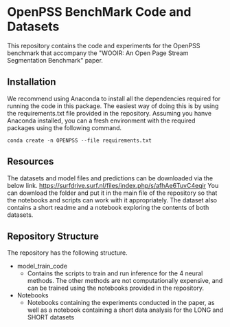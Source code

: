 # OpenPSS BenchMark Code and Datasets

This repository contains the code and experiments for the OpenPSS benchmark that accompany the "WOOIR: An Open Page Stream Segmentation Benchmark" paper.


## Installation
We recommend using Anaconda to install all the dependencies required for running the code in this package. The easiest way of doing this is by using the requirements.txt file provided in the repository. Assuming you hanve Anaconda installed, you can a fresh environment with the required packages using the following command.

``
conda create -n OPENPSS --file requirements.txt
``

## Resources
The datasets and model files and predictions can be downloaded via the below link.
https://surfdrive.surf.nl/files/index.php/s/afhAe6TuvC4eqir
You can download the folder and put it in the main file of the repository so that the notebooks and scripts can work with it appropriately.
The dataset also contains a short readme and a notebook exploring the contents of both datasets.

## Repository Structure

The repository has the following structure.
* model_train_code
   * Contains the scripts to train and run inference for the 4 neural methods. The other methods are not computationally expensive,
     and can be trained using the notebooks provided in the repository.
* Notebooks
   * Notebooks containing the experiments conducted in the paper, as well as a notebook containing a short data analysis for the LONG and SHORT datasets    

